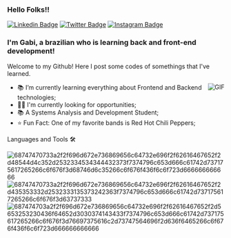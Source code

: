 ### Hello Folks!! 
[![Linkedin Badge](https://img.shields.io/badge/-LinkedIn-blue?style=flat-square&logo=Linkedin&logoColor=white&link=https://www.linkedin.com/in/anathaynafranca/)](https://www.linkedin.com/in/gabrieliribeiro/)
[![Twitter Badge](https://img.shields.io/badge/-Twitter-1ca0f1?style=flat-square&labelColor=1ca0f1&logo=twitter&logoColor=white&link=https://twitter.com/anadehavaiana)](https:https://twitter.com/_ribeiro_gabis)
[![Instagram Badge](https://img.shields.io/badge/-Instagram-c039a6?style=flat-square&labelColor=c039a6&logo=instagram&logoColor=white&link=https://instagram.com/anadehavaiana)](https://www.instagram.com/ribeiro_gabis_/)

### I'm Gabi, a brazilian who is learning back and front-end development!
Welcome to my Github! Here I post some codes of somethings that I've learned.
<br />

<img align="right" alt="GIF" src="https://media.giphy.com/media/MC6eSuC3yypCU/giphy.gif" />

 - 📚 I’m currently learning everything about Frontend and Backend technologies;
 - 👨‍💻 I'm currently looking for opportunities;
 - 📚 A Systems Analysis and Development Student;
 - ⭐ Fun Fact: One of my favorite bands is Red Hot Chili Peppers;

 Languages and Tools 🛠
 
![68747470733a2f2f696d672e736869656c64732e696f2f62616467652f2d48544d4c352d2532334534344432373f7374796c653d666c61742d737175617265266c6f676f3d68746d6c35266c6f676f436f6c6f723d666666666666](https://user-images.githubusercontent.com/97065013/155859985-2db1a990-955b-4d5b-a9f4-c333056614f2.svg)
![68747470733a2f2f696d672e736869656c64732e696f2f62616467652f2d435353332d2532333135373242363f7374796c653d666c61742d737175617265266c6f676f3d63737333](https://user-images.githubusercontent.com/97065013/155859999-c11889f4-93fb-4652-85f7-df7311bbe3e6.svg)
![687474703a2f2f696d672e736869656c64732e696f2f62616467652f2d5653253230436f64652d3030374143433f7374796c653d666c61742d737175617265266c6f676f3d76697375616c2d73747564696f2d636f6465266c6f676f436f6c6f723d666666666666](https://user-images.githubusercontent.com/97065013/155860006-c72ad124-382e-4aea-a204-5ee684e01dcf.svg)
